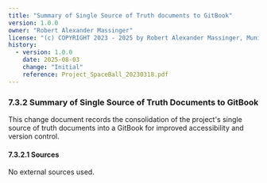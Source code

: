 ```yaml
---
title: "Summary of Single Source of Truth documents to GitBook"
version: 1.0.0
owner: "Robert Alexander Massinger"
license: "(c) COPYRIGHT 2023 - 2025 by Robert Alexander Massinger, Munich, Germany. ALL RIGHTS RESERVED."
history:
  - version: 1.0.0
    date: 2025-08-03
    change: "Initial"
    reference: Project_SpaceBall_20230318.pdf
---
```


### 7.3.2 Summary of Single Source of Truth Documents to GitBook

This change document records the consolidation of the project's single source of truth documents into a GitBook for improved accessibility and version control.

#### 7.3.2.1 Sources

No external sources used.
